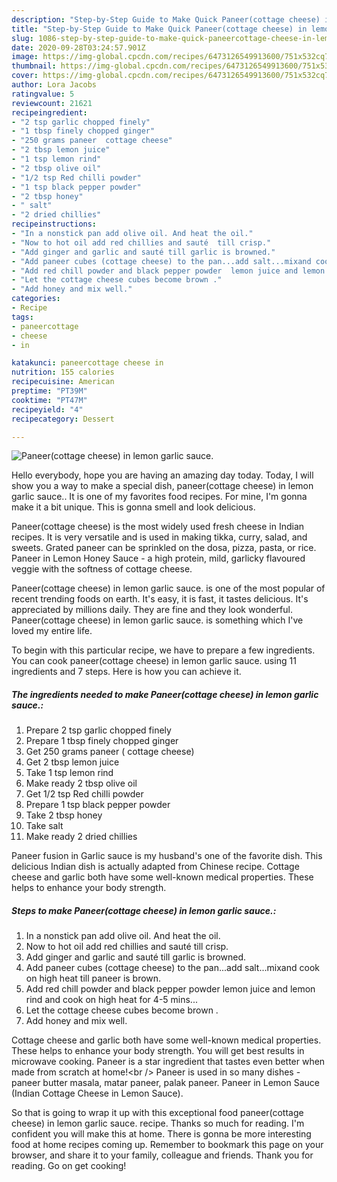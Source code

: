 ```yaml
---
description: "Step-by-Step Guide to Make Quick Paneer(cottage cheese) in lemon garlic sauce."
title: "Step-by-Step Guide to Make Quick Paneer(cottage cheese) in lemon garlic sauce."
slug: 1086-step-by-step-guide-to-make-quick-paneercottage-cheese-in-lemon-garlic-sauce
date: 2020-09-28T03:24:57.901Z
image: https://img-global.cpcdn.com/recipes/6473126549913600/751x532cq70/paneercottage-cheese-in-lemon-garlic-sauce-recipe-main-photo.jpg
thumbnail: https://img-global.cpcdn.com/recipes/6473126549913600/751x532cq70/paneercottage-cheese-in-lemon-garlic-sauce-recipe-main-photo.jpg
cover: https://img-global.cpcdn.com/recipes/6473126549913600/751x532cq70/paneercottage-cheese-in-lemon-garlic-sauce-recipe-main-photo.jpg
author: Lora Jacobs
ratingvalue: 5
reviewcount: 21621
recipeingredient:
- "2 tsp garlic chopped finely"
- "1 tbsp finely chopped ginger"
- "250 grams paneer  cottage cheese"
- "2 tbsp lemon juice"
- "1 tsp lemon rind"
- "2 tbsp olive oil"
- "1/2 tsp Red chilli powder"
- "1 tsp black pepper powder"
- "2 tbsp honey"
- " salt"
- "2 dried chillies"
recipeinstructions:
- "In a nonstick pan add olive oil. And heat the oil."
- "Now to hot oil add red chillies and sauté  till crisp."
- "Add ginger and garlic and sauté till garlic is browned."
- "Add paneer cubes (cottage cheese) to the pan...add salt...mixand cook on high heat till paneer is brown."
- "Add red chill powder and black pepper powder  lemon juice and lemon rind and cook on high heat for 4-5 mins..."
- "Let the cottage cheese cubes become brown ."
- "Add honey and mix well."
categories:
- Recipe
tags:
- paneercottage
- cheese
- in

katakunci: paneercottage cheese in 
nutrition: 155 calories
recipecuisine: American
preptime: "PT39M"
cooktime: "PT47M"
recipeyield: "4"
recipecategory: Dessert

---
```



![Paneer(cottage cheese) in lemon garlic sauce.](https://img-global.cpcdn.com/recipes/6473126549913600/751x532cq70/paneercottage-cheese-in-lemon-garlic-sauce-recipe-main-photo.jpg)

Hello everybody, hope you are having an amazing day today. Today, I will show you a way to make a special dish, paneer(cottage cheese) in lemon garlic sauce.. It is one of my favorites food recipes. For mine, I'm gonna make it a bit unique. This is gonna smell and look delicious.

Paneer(cottage cheese) is the most widely used fresh cheese in Indian recipes. It is very versatile and is used in making tikka, curry, salad, and sweets. Grated paneer can be sprinkled on the dosa, pizza, pasta, or rice. Paneer in Lemon Honey Sauce - a high protein, mild, garlicky flavoured veggie with the softness of cottage cheese.

Paneer(cottage cheese) in lemon garlic sauce. is one of the most popular of recent trending foods on earth. It's easy, it is fast, it tastes delicious. It's appreciated by millions daily. They are fine and they look wonderful. Paneer(cottage cheese) in lemon garlic sauce. is something which I've loved my entire life.


To begin with this particular recipe, we have to prepare a few ingredients. You can cook paneer(cottage cheese) in lemon garlic sauce. using 11 ingredients and 7 steps. Here is how you can achieve it.

<!--inarticleads1-->

##### The ingredients needed to make Paneer(cottage cheese) in lemon garlic sauce.:

1. Prepare 2 tsp garlic chopped finely
1. Prepare 1 tbsp finely chopped ginger
1. Get 250 grams paneer ( cottage cheese)
1. Get 2 tbsp lemon juice
1. Take 1 tsp lemon rind
1. Make ready 2 tbsp olive oil
1. Get 1/2 tsp Red chilli powder
1. Prepare 1 tsp black pepper powder
1. Take 2 tbsp honey
1. Take  salt
1. Make ready 2 dried chillies


Paneer fusion in Garlic sauce is my husband&#39;s one of the favorite dish. This delicious Indian dish is actually adapted from Chinese recipe. Cottage cheese and garlic both have some well-known medical properties. These helps to enhance your body strength. 

<!--inarticleads2-->

##### Steps to make Paneer(cottage cheese) in lemon garlic sauce.:

1. In a nonstick pan add olive oil. And heat the oil.
1. Now to hot oil add red chillies and sauté  till crisp.
1. Add ginger and garlic and sauté till garlic is browned.
1. Add paneer cubes (cottage cheese) to the pan...add salt...mixand cook on high heat till paneer is brown.
1. Add red chill powder and black pepper powder  lemon juice and lemon rind and cook on high heat for 4-5 mins...
1. Let the cottage cheese cubes become brown .
1. Add honey and mix well.


Cottage cheese and garlic both have some well-known medical properties. These helps to enhance your body strength. You will get best results in microwave cooking. Paneer is a star ingredient that tastes even better when made from scratch at home!&lt;br /&gt; Paneer is used in so many dishes - paneer butter masala, matar paneer, palak paneer. Paneer in Lemon Sauce (Indian Cottage Cheese in Lemon Sauce). 

So that is going to wrap it up with this exceptional food paneer(cottage cheese) in lemon garlic sauce. recipe. Thanks so much for reading. I'm confident you will make this at home. There is gonna be more interesting food at home recipes coming up. Remember to bookmark this page on your browser, and share it to your family, colleague and friends. Thank you for reading. Go on get cooking!
